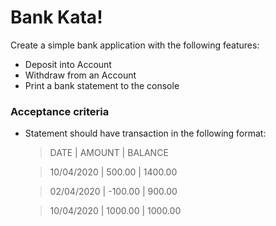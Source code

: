 # Bank Kata!

Create a simple bank application with the following features:

- Deposit into Account
- Withdraw from an Account
- Print a bank statement to the console

### Acceptance criteria

- Statement should have transaction in the following format:

  > DATE | AMOUNT | BALANCE

  > 10/04/2020 | 500.00 | 1400.00

  > 02/04/2020 | -100.00 | 900.00

  > 10/04/2020 | 1000.00 | 1000.00

